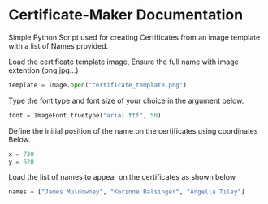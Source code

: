 # Certificate-Maker Documentation
Simple Python Script used for creating Certificates from an image template with a list of Names provided.

Load the certificate template image, Ensure the full name with image extention (png,jpg...)
```python
template = Image.open("certificate_template.png")
```
Type the font type and font size of your choice in the argument below.
```python
font = ImageFont.truetype("arial.ttf", 50)
```
Define the initial position of the name on the certificates using coordinates Below.
```python
x = 730
y = 620
```
Load the list of names to appear on the certificates as shown below.
```python
names = ["James Muldowney", "Korinne Balsinger", "Angella Tiley"]
```
